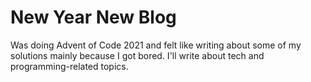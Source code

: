 # New Year New Blog

Was doing Advent of Code 2021 and felt like writing about some of my solutions mainly because I got bored. I'll write about tech and programming-related topics.
